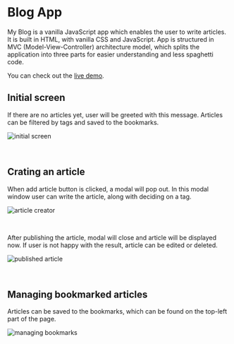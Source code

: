 # Blog App

My Blog is a vanilla JavaScript app which enables the user to write articles. It is built in HTML, with vanilla CSS and JavaScript. App is structured in MVC (Model-View-Controller) architecture model, which splits the application into three parts for easier understanding and less spaghetti code.

You can check out the [live demo](https://danijelmaksic.github.io/My-Blog-App/).

## Initial screen

If there are no articles yet, user will be greeted with this message. Articles can be filtered by tags and saved to the bookmarks.

![initial screen](https://danijelmaksic.vercel.app/assets/blog-1-BP0s3Bki.webp)

<br />

## Crating an article

When add article button is clicked, a modal will pop out. In this modal window user can write the article, along with deciding on a tag.

![article creator](https://danijelmaksic.vercel.app/assets/blog-2-DJQ1BXvS.webp)

<br />

After publishing the article, modal will close and article will be displayed now. If user is not happy with the result, article can be edited or deleted.

![published article](https://danijelmaksic.vercel.app/assets/blog-3-dnL4zDrH.webp)

<br />

## Managing bookmarked articles

Articles can be saved to the bookmarks, which can be found on the top-left part of the page.

![managing bookmarks](https://danijelmaksic.vercel.app/assets/blog-4-DuYBRTYD.webp)
